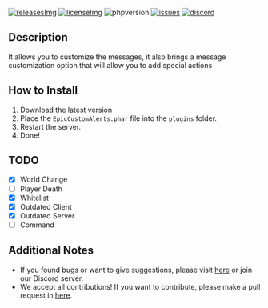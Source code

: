 [releases]: https://github.com/David-pm-pl/EpicCustomAlerts/releases/latest
[releasesImg]: https://img.shields.io/github/v/release/David-pm-pl/EpicCustomAlerts.svg?color=blue&include_prereleases&label=git-releases&style=for-the-badge
[license]: https://github.com/David-pm-pl/EpicCustomAlerts/blob/master/LICENSE
[licenseImg]: https://img.shields.io/github/license/David-pm-pl/EpicCustomAlerts.svg?style=for-the-badge
[issues]: https://img.shields.io/github/issues/David-pm-pl/EpicCustomAlerts.svg?color=yellow&style=for-the-badge
[phpversion]: https://img.shields.io/badge/PHP-8.0%2B-red?style=for-the-badge
[issueslink]: https://github.com/David-pm-pl/EpicCustomAlerts/issues
[discord]: https://img.shields.io/badge/Discord%2B-blue?style=for-the-badge
[discordlink]: https://discord.gg/34PC5u9W

[![releasesImg]][releases] [![licenseImg]][license] ![phpversion] [![issues]][issueslink] [![discord]][discordlink]

## Description
It allows you to customize the messages, it also brings a message customization option that will allow you to add special actions

## How to Install

1. Download the latest version
2. Place the `EpicCustomAlerts.phar` file into the `plugins` folder.
3. Restart the server.
4. Done!

## TODO
- [X] World Change
- [ ] Player Death
- [X] Whitelist
- [X] Outdated Client
- [X] Outdated Server
- [ ] Command

## Additional Notes

- If you found bugs or want to give suggestions, please visit <a href="https://github.com/David-pm-pl/EpicCustomAlerts/issues">here</a> or join our Discord server.
- We accept all contributions! If you want to contribute, please make a pull request in <a href="https://github.com/David-pm-pl/EpicCustomAlerts/pulls">here</a>.